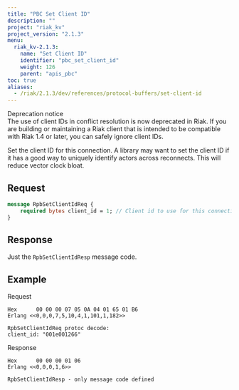 ```yaml
---
title: "PBC Set Client ID"
description: ""
project: "riak_kv"
project_version: "2.1.3"
menu:
  riak_kv-2.1.3:
    name: "Set Client ID"
    identifier: "pbc_set_client_id"
    weight: 126
    parent: "apis_pbc"
toc: true
aliases:
  - /riak/2.1.3/dev/references/protocol-buffers/set-client-id
---
```


<div class="note">
<div class="title">Deprecation notice</div>
The use of client IDs in conflict resolution is now deprecated in Riak.
If you are building or maintaining a Riak client that is intended to be
compatible with Riak 1.4 or later, you can safely ignore client IDs.
</div>

Set the client ID for this connection. A library may want to set the
client ID if it has a good way to uniquely identify actors across
reconnects. This will reduce vector clock bloat.

## Request

```protobuf
message RpbSetClientIdReq {
    required bytes client_id = 1; // Client id to use for this connection
}
```


## Response

Just the `RpbSetClientIdResp` message code.

## Example

Request

```
Hex      00 00 00 07 05 0A 04 01 65 01 B6
Erlang <<0,0,0,7,5,10,4,1,101,1,182>>

RpbSetClientIdReq protoc decode:
client_id: "001e001266"

```


Response

```
Hex      00 00 00 01 06
Erlang <<0,0,0,1,6>>

RpbSetClientIdResp - only message code defined
```
